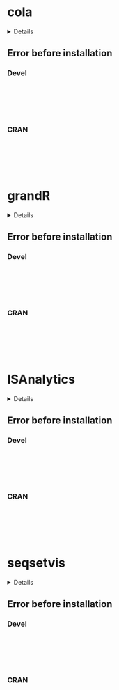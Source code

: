 # cola

<details>

* Version: 
* GitHub: https://github.com/jolars/eulerr
* Source code: NA
* Number of recursive dependencies: 0

</details>

## Error before installation

### Devel

```






```
### CRAN

```






```
# grandR

<details>

* Version: 
* GitHub: https://github.com/jolars/eulerr
* Source code: NA
* Number of recursive dependencies: 0

</details>

## Error before installation

### Devel

```






```
### CRAN

```






```
# ISAnalytics

<details>

* Version: 
* GitHub: https://github.com/jolars/eulerr
* Source code: NA
* Number of recursive dependencies: 0

</details>

## Error before installation

### Devel

```






```
### CRAN

```






```
# seqsetvis

<details>

* Version: 
* GitHub: https://github.com/jolars/eulerr
* Source code: NA
* Number of recursive dependencies: 0

</details>

## Error before installation

### Devel

```






```
### CRAN

```






```
